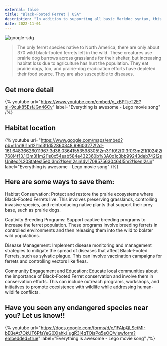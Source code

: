 ```yaml
---
external: false
title: "Black-Footed Ferret | USA"
description: "In addition to supporting all basic Markdoc syntax, this template also supports extended markdown syntax to render custom components."
date: 2022-11-01
---
```


![google-sdg](/images/usa5.png)


>The only ferret species native to North America, there are only about 370 wild black-footed ferrets left in the wild. These creatures use prairie dog burrows across grasslands for their shelter, but increasing habitat loss due to agriculture has hurt the population. They eat prairie dogs, too, and prairie-dog eradication efforts have depleted their food source. They are also susceptible to diseases.

## Get more detail

{% youtube url="https://www.youtube.com/embed/g_xBPTjeT2E?si=9cuk85EsfJGn46Cv" label="Everything is awesome - Lego movie song" /%}

## Habitat location

{% youtube url="https://www.google.com/maps/embed?pb=!1m18!1m12!1m3!1d52860348.99603272!2d-161.64836626011967!3d36.03641553598305!2m3!1f0!2f0!3f0!3m2!1i1024!2i768!4f13.1!3m3!1m2!1s0x54eab584e432360b%3A0x1c3bb99243deb742!2sUnited%20States!5e0!3m2!1sen!2sin!4v1708575630464!5m2!1sen!2sin" label="Everything is awesome - Lego movie song" /%}


## Here are some ways to save them:
Habitat Conservation: Protect and restore the prairie ecosystems where Black-Footed Ferrets live. This involves preserving grasslands, controlling invasive species, and reintroducing native plants that support their prey base, such as prairie dogs.

Captivity Breeding Programs: Support captive breeding programs to increase the ferret population. These programs involve breeding ferrets in controlled environments and then releasing them into the wild to bolster wild populations.

Disease Management: Implement disease monitoring and management strategies to mitigate the spread of diseases that affect Black-Footed Ferrets, such as sylvatic plague. This can involve vaccination campaigns for ferrets and controlling vectors like fleas.

Community Engagement and Education: Educate local communities about the importance of Black-Footed Ferret conservation and involve them in conservation efforts. This can include outreach programs, workshops, and initiatives to promote coexistence with wildlife while addressing human-wildlife conflicts.


## Have you seen any endangered species near you? Let us know!!

{% youtube url="https://docs.google.com/forms/d/e/1FAIpQLSctMI-bEBeAt7OkUT6PfsYeG0XIahkj_ugR3i4qTOisPq5eOQ/viewform?embedded=true" label="Everything is awesome - Lego movie song" /%}

